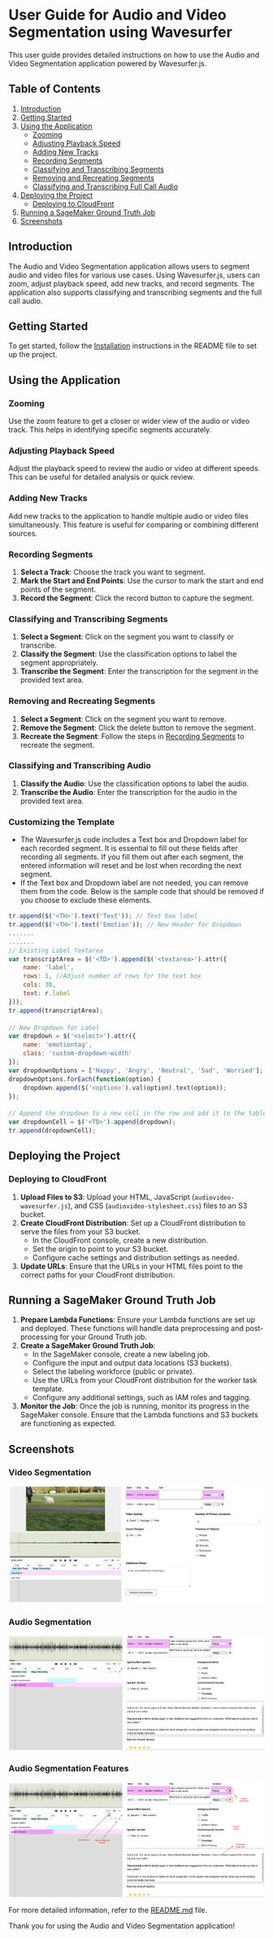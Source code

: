 # User Guide for Audio and Video Segmentation using Wavesurfer

This user guide provides detailed instructions on how to use the Audio and Video Segmentation application powered by Wavesurfer.js.

## Table of Contents

1. [Introduction](#introduction)
2. [Getting Started](#getting-started)
3. [Using the Application](#using-the-application)
   - [Zooming](#zooming)
   - [Adjusting Playback Speed](#adjusting-playback-speed)
   - [Adding New Tracks](#adding-new-tracks)
   - [Recording Segments](#recording-segments)
   - [Classifying and Transcribing Segments](#classifying-and-transcribing-segments)
   - [Removing and Recreating Segments](#removing-and-recreating-segments)
   - [Classifying and Transcribing Full Call Audio](#classifying-and-transcribing-full-call-audio)
4. [Deploying the Project](#deploying-the-project)
   - [Deploying to CloudFront](#deploying-to-cloudfront)
5. [Running a SageMaker Ground Truth Job](#running-a-sagemaker-ground-truth-job)
6. [Screenshots](#screenshots)

## Introduction

The Audio and Video Segmentation application allows users to segment audio and video files for various use cases. Using Wavesurfer.js, users can zoom, adjust playback speed, add new tracks, and record segments. The application also supports classifying and transcribing segments and the full call audio.

## Getting Started

To get started, follow the [Installation](README.md#installation) instructions in the README file to set up the project.

## Using the Application

### Zooming

Use the zoom feature to get a closer or wider view of the audio or video track. This helps in identifying specific segments accurately.

### Adjusting Playback Speed

Adjust the playback speed to review the audio or video at different speeds. This can be useful for detailed analysis or quick review.

### Adding New Tracks

Add new tracks to the application to handle multiple audio or video files simultaneously. This feature is useful for comparing or combining different sources.

### Recording Segments

1. **Select a Track**: Choose the track you want to segment.
2. **Mark the Start and End Points**: Use the cursor to mark the start and end points of the segment.
3. **Record the Segment**: Click the record button to capture the segment.

### Classifying and Transcribing Segments

1. **Select a Segment**: Click on the segment you want to classify or transcribe.
2. **Classify the Segment**: Use the classification options to label the segment appropriately.
3. **Transcribe the Segment**: Enter the transcription for the segment in the provided text area.

### Removing and Recreating Segments

1. **Select a Segment**: Click on the segment you want to remove.
2. **Remove the Segment**: Click the delete button to remove the segment.
3. **Recreate the Segment**: Follow the steps in [Recording Segments](#recording-segments) to recreate the segment.

### Classifying and Transcribing Audio

1. **Classify the Audio**: Use the classification options to label the audio.
2. **Transcribe the Audio**: Enter the transcription for the audio in the provided text area.

### Customizing the Template

- The Wavesurfer.js code includes a Text box and Dropdown label for each recorded segment. It is essential to fill out these fields after recording all segments. If you fill them out after each segment, the entered information will reset and be lost when recording the next segment.
- If the Text box and Dropdown label are not needed, you can remove them from the code. Below is the sample code that should be removed if you choose to exclude these elements.

```javascript
tr.append($('<TH>').text('Text')); // Text box label
tr.append($('<TH>').text('Emotion')); // New Header for Dropdown
.......
.......
// Existing Label Textarea
var transcriptArea = $('<TD>').append($('<textarea>').attr({
    name: 'label',
    rows: 1, //Adjust number of rows for the text box
    cols: 30,
    text: r.label
}));
tr.append(transcriptArea);

// New Dropdown for Label
var dropdown = $('<select>').attr({
    name: 'emotiontag',
    class: 'custom-dropdown-width'
});
var dropdownOptions = ['Happy', 'Angry', 'Neutral', 'Sad', 'Worried']; // Example options
dropdownOptions.forEach(function(option) {
    dropdown.append($('<option>').val(option).text(option));
});

// Append the dropdown to a new cell in the row and add it to the table row `tr`
var dropdownCell = $('<TD>').append(dropdown);
tr.append(dropdownCell);
```

## Deploying the Project

### Deploying to CloudFront

1. **Upload Files to S3**: Upload your HTML, JavaScript (`audiovideo-wavesurfer.js`), and CSS (`audiovideo-stylesheet.css`) files to an S3 bucket.
2. **Create CloudFront Distribution**: Set up a CloudFront distribution to serve the files from your S3 bucket.
   - In the CloudFront console, create a new distribution.
   - Set the origin to point to your S3 bucket.
   - Configure cache settings and distribution settings as needed.
3. **Update URLs**: Ensure that the URLs in your HTML files point to the correct paths for your CloudFront distribution.

## Running a SageMaker Ground Truth Job

1. **Prepare Lambda Functions**: Ensure your Lambda functions are set up and deployed. These functions will handle data preprocessing and post-processing for your Ground Truth job.
2. **Create a SageMaker Ground Truth Job**:
   - In the SageMaker console, create a new labeling job.
   - Configure the input and output data locations (S3 buckets).
   - Select the labeling workforce (public or private).
   - Use the URLs from your CloudFront distribution for the worker task template.
   - Configure any additional settings, such as IAM roles and tagging.
3. **Monitor the Job**: Once the job is running, monitor its progress in the SageMaker console. Ensure that the Lambda functions and S3 buckets are functioning as expected.

## Screenshots

### Video Segmentation
![Video Segmentation](docs/VideoSegmentation.png)

### Audio Segmentation
![Audio Segmentation](docs/AudioSegmentation.png)

### Audio Segmentation Features
![Audio Segmentation Features](docs/AudioSegFeatures.png)

For more detailed information, refer to the [README.md](README.md) file.

Thank you for using the Audio and Video Segmentation application!
